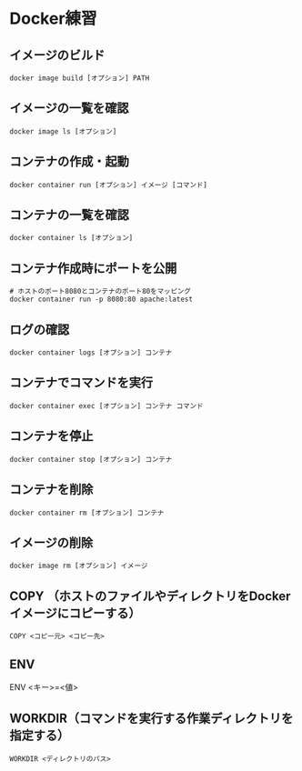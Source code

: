# Docker練習

## イメージのビルド
```
docker image build [オプション] PATH
```

## イメージの一覧を確認
```
docker image ls [オプション]
```

## コンテナの作成・起動
```
docker container run [オプション] イメージ [コマンド]
```

## コンテナの一覧を確認
```
docker container ls [オプション]
```

## コンテナ作成時にポートを公開
```
# ホストのポート8080とコンテナのポート80をマッピング
docker container run -p 8080:80 apache:latest
```
## ログの確認
```
docker container logs [オプション] コンテナ
```

## コンテナでコマンドを実行
```
docker container exec [オプション] コンテナ コマンド
```

## コンテナを停止
```
docker container stop [オプション] コンテナ
```

## コンテナを削除
```
docker container rm [オプション] コンテナ
```

## イメージの削除
```
docker image rm [オプション] イメージ
```

## COPY （ホストのファイルやディレクトリをDockerイメージにコピーする）
```
COPY <コピー元> <コピー先>
```

## ENV
ENV <キー>=<値>

## WORKDIR（コマンドを実行する作業ディレクトリを指定する）
```
WORKDIR <ディレクトリのパス>
```
